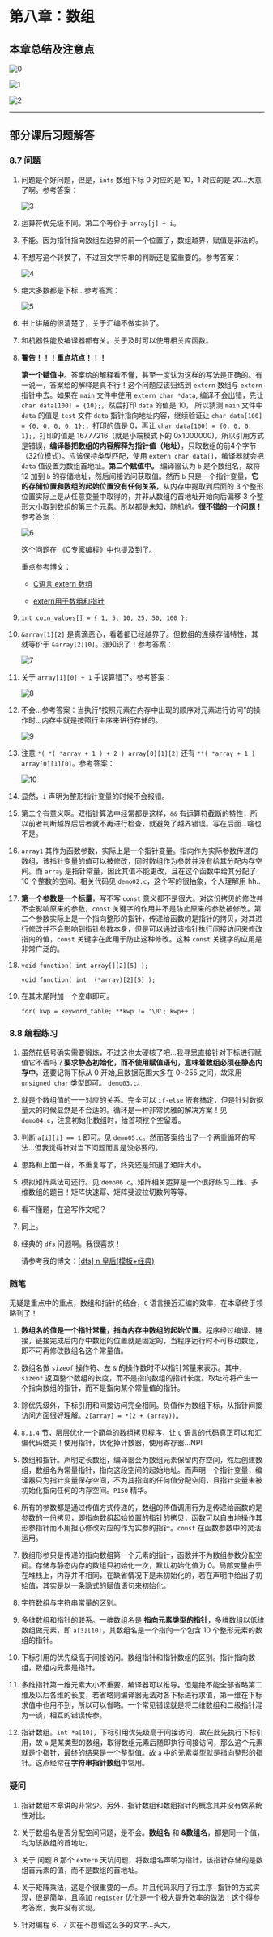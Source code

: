 # 第八章：数组

## 本章总结及注意点

![0](https://raw.githubusercontent.com/Y-puyu/picture/main/images/20201227191303.png)

![1](https://raw.githubusercontent.com/Y-puyu/picture/main/images/20201221103650.png)

![2](https://raw.githubusercontent.com/Y-puyu/picture/main/images/20201221103801.png)

---

## 部分课后习题解答

### 8.7 问题

1. 问题是个好问题，但是，`ints` 数组下标 0 对应的是 10，1 对应的是 20...大意了啊。参考答案：

    ![3](https://raw.githubusercontent.com/Y-puyu/picture/main/images/20201221103938.png)

2. 运算符优先级不同。第二个等价于 `array[j] + i`。

3. 不能。因为指针指向数组左边界的前一个位置了，数组越界，赋值是非法的。

4. 不想写这个转换了，不过回文字符串的判断还是蛮重要的。参考答案：

    ![4](https://raw.githubusercontent.com/Y-puyu/picture/main/images/20201221104742.png)

5. 绝大多数都是下标...参考答案：

    ![5](https://raw.githubusercontent.com/Y-puyu/picture/main/images/20201221104921.png)

6. 书上讲解的很清楚了，关于汇编不做实验了。

7. 和机器性能及编译器都有关。关于及时可以使用相关库函数。

8. **警告！！！重点坑点！！！**

   **第一个赋值中**。答案给的解释看不懂，甚至一度认为这样的写法是正确的。有一说一，答案给的解释是真不行！这个问题应该归结到 `extern` 数组与 `extern` 指针中去。如果在 `main` 文件中使用 `extern char *data`, 编译不会出错，先让 `char data[100] = {10};`，然后打印 `data` 的值是 10， 所以猜测 `main` 文件中 `data` 的值是 `test` 文件 `data` 指针指向地址内容，继续验证让 `char data[100] = {0, 0, 0, 0，1};`，打印的值是 0，再让 `char data[100] = {0, 0, 0，1};`，打印的值是 16777216（就是小端模式下的 0x1000000)，所以引用方式是错误，**编译器把数组的内容解释为指针值（地址）**，只取数组的前4个字节（32位模式）。应该保持类型匹配，使用 `extern char data[]`，编译器就会把 `data` 值设置为数组首地址。**第二个赋值中。** 编译器认为 `b` 是个数组名，故将 12 加到 `b` 的存储地址，然后间接访问获取值。然而 `b` 只是一个指针变量，**它的存储位置和数组的起始位置没有任何关系**，从内存中提取到后面的 3 个整形位置实际上是从任意变量中取得的，并非从数组的首地址开始向后偏移 3 个整形大小取到数组的第三个元素。所以都是未知，随机的。**很不错的一个问题！** 参考答案：

    ![6](https://raw.githubusercontent.com/Y-puyu/picture/main/images/20201221113046.png)

    这个问题在 《C专家编程》中也提及到了。

    重点参考博文：

    - [C语言 extern 数组](https://blog.csdn.net/John_Lan_2008/article/details/79221324?utm_medium=distribute.pc_relevant_t0.none-task-blog-BlogCommendFromMachineLearnPai2-1.control&depth_1-utm_source=distribute.pc_relevant_t0.none-task-blog-BlogCommendFromMachineLearnPai2-1.control)
  
    - [extern用于数组和指针](https://blog.csdn.net/anye3000/article/details/6667540)

9. `int coin_values[] = { 1, 5, 10, 25, 50, 100 };`

10. `&array[1][2]` 是真滴恶心，看着都已经越界了。但数组的连续存储特性，其就等价于 `&array[2][0]`。涨知识了！参考答案：

    ![7](https://raw.githubusercontent.com/Y-puyu/picture/main/images/20201221114913.png)

11. 关于 `array[1][0] + 1` 手误算错了。参考答案：

    ![8](https://raw.githubusercontent.com/Y-puyu/picture/main/images/20201221115502.png)

12. 不会...参考答案：当执行“按照元素在内存中出现的顺序对元素进行访问”的操作时...内存中就是按照行主序来进行存储的。

    ![9](https://raw.githubusercontent.com/Y-puyu/picture/main/images/20201221115708.png)

13. 注意 `*( *( *array + 1 ) + 2 ) array[0][1][2]` 还有 `**( *array + 1 ) array[0][1][0]`。参考答案：

    ![10](https://raw.githubusercontent.com/Y-puyu/picture/main/images/20201221120107.png)

14. 显然，`i` 声明为整形指针变量的时候不会报错。

15. 第二个有意义啊。双指针算法中经常都是这样，`&&` 有运算符截断的特性，所以前者判断越界后后者就不再进行检查，就避免了越界错误。写在后面...啥也不是。

16. `array1` 其作为函数参数，实际上是一个指针变量。指向作为实际参数传递的数组，该指针变量的值可以被修改，同时数组作为参数并没有给其分配内存空间。而 `array` 是指针常量，因此其值不能更改，且在这个函数中给其分配了 10 个整数的空间。相关代码见 `demo02.c`，这个写的很抽象，个人理解用 hh..

17. **第一个参数是一个标量**，写不写 `const` 意义都不是很大。对这份拷贝的修改并不会影响原来的参数，`const` 关键字的作用并不是防止原来的参数被修改。第二个参数实际上是一个指向整形的指针，传递给函数的是指针的拷贝，对其进行修改并不会影响到指针参数本身，但是可以通过该指针执行间接访问来修改指向的值，`const` 关键字在此用于防止这种修改。这种 `const` 关键字的应用是非常广泛的。

18. `void function( int array[][2][5] );`

    `void function( int  (*array)[2][5] );`

19. 在其末尾附加一个空串即可。

    `for( kwp = keyword_table; **kwp != '\0'; kwp++ )`

### 8.8 编程练习

1. 虽然花括号确实需要锻炼，不过这也太硬核了吧...我寻思直接针对下标进行赋值它不香吗？**要求静态初始化，而不使用赋值语句，意味着数组必须在静态内存中**，还要记得下标从 0 开始,且数据范围大多在 0~255 之间，故采用 `unsigned char` 类型即可。 `demo03.c`。

2. 就是个数组值的一一对应的关系。完全可以  `if-else` 嵌套搞定，但是针对数据量大的时候显然是不合适的。循环是一种非常优雅的解决方案！见 `demo04.c`，注意初始化数组时，给首项挖个空留着。

3. 判断 `a[i][i] == 1` 即可。见 `demo05.c`。然而答案给出了一个两重循环的写法...但我觉得针对当下问题而言是没必要的。

4. 思路和上面一样，不重复写了，终究还是知道了矩阵大小。

5. 模拟矩阵乘法可还行。见 `demo06.c`。矩阵相关运算是一个很好练习二维、多维数组的题目！矩阵快速幂、矩阵斐波拉切数列等等。

6. 看不懂题，在这写作文呢？

7. 同上。

8. 经典的 `dfs` 问题啊。我很喜欢！

   请参考我的博文：[[dfs] n 皇后(模板+经典)](https://blog.csdn.net/yl_puyu/article/details/109256862)

### 随笔

无疑是重点中的重点，数组和指针的结合，`C` 语言接近汇编的效率，在本章终于领略到了！

1. **数组名的值是一个指针常量，指向内存中数组的起始位置**。程序经过编译、链接，链接完成后内存中数组的位置就是固定的，当程序运行时不可移动数组，即不可再修改数组名这个常量值。

2. 数组名做 `sizeof` 操作符、左 `&` 的操作数时不以指针常量来表示。其中，`sizeof` 返回整个数组的长度，而不是指向数组的指针长度。取址符将产生一个指向数组的指针，而不是指向某个常量值的指针。

3. 除优先级外，下标引用和间接访问完全相同。负值作为数组下标，从指针间接访问方面很好理解。`2[array] = *(2 + (array))`。

4. `8.1.4` 节，层层优化一个简单的数组拷贝程序，让 `C` 语言的代码真正可以和汇编代码媲美！使用指针，优化掉计数器，使用寄存器...NP!

5. 数组和指针。声明定长数组，编译器会为数组元素保留内存空间，然后创建数组，数组名为常量指针，指向这段空间的起始地址。而声明一个指针变量，编译器只为指针变量保存空间，不为其指向的任何值分配空间，且指针变量未被初始化指向任何的内存空间。`P150` 精华。

6. 所有的参数都是通过传值方式传递的，数组的传值调用行为是传递给函数的是参数的一份拷贝，即指向数组起始位置的指针的拷贝，函数可以自由地操作其形参指针而不用担心修改对应的作为实参的指针。`const` 在函数参数中的灵活运用。

7. 数组形参只是传递的指向数组第一个元素的指针，函数并不为数组参数分配空间。存储与静态内存的数组只初始化一次，默认初始化值为 0。局部变量由于在堆栈上，内存并不相同，在缺省情况下是未初始化的，若在声明中给出了初始值，其实是以一条隐式的赋值语句来初始化。

8. 字符数组与字符串常量的区别。

9. 多维数组和指针的联系。一维数组名是 **指向元素类型的指针**，多维数组以低维数组做元素，即 `a[3][10]`，其数组名是一个指向一个包含 10 个整形元素的数组的指针。

10. 下标引用的优先级高于间接访问。数组指针和指针数组的区别。指针指向数组，数组内元素是指针。

11. 多维指针第一维元素大小不重要，编译器可以推导。但是绝不能全部省略第二维及以后各维的长度，若省略则编译器无法对各下标进行求值，第一维在下标求值中也用不到，所以可以省略。一个常见错误就是将二维数组和二级指针混为一谈，相互的错误传参。

12. 指针数组。`int *a[10]`，下标引用优先级高于间接访问，故在此先执行下标引用，故 `a` 是某类型的数组，取得数组元素后随即执行间接访问，那么这个元素就是个指针，最终的结果是一个整型值。故 `a` 中的元素类型就是指向整形的指针。这点经常在**字符串指针数组**中常用。

### 疑问

1. 指针数组本章讲的非常少。另外，指针数组和数组指针的概念其并没有做系统性对比。

2. 关于数组名是否分配空间问题，是不会。**数组名** 和 **&数组名**，都是同一个值，均为该数组的首地址。

3. 关于 问题 8 那个 `extern` 天坑问题，将数组名声明为指针，该指针存储的是数组首元素的值，而不是数组的首地址。

4. 关于矩阵乘法，这是个很重要的一点。并且代码采用了行主序+指针的方式实现，很是简单，且添加 `register` 优化是一个极大提升效率的做法！这个得参考答案，我并没有实现。

5. 针对编程 6、7 实在不想看这么多的文字...头大。
